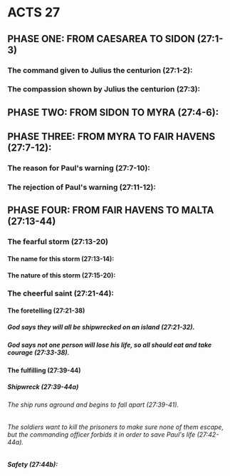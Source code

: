 ---
---
# ACTS 27 
## PHASE ONE: FROM CAESAREA TO SIDON (27:1-3) 
###  The command given to Julius the centurion (27:1-2): 
###  The compassion shown by Julius the centurion (27:3): 
## PHASE TWO: FROM SIDON TO MYRA (27:4-6): 
## PHASE THREE: FROM MYRA TO FAIR HAVENS (27:7-12): 
###  The reason for Paul\'s warning (27:7-10): 
###  The rejection of Paul\'s warning (27:11-12): 
## PHASE FOUR: FROM FAIR HAVENS TO MALTA (27:13-44) 
###  The fearful storm (27:13-20) 
####  The name for this storm (27:13-14): 
####  The nature of this storm (27:15-20): 
###  The cheerful saint (27:21-44): 
####  The foretelling (27:21-38) 
#####  God says they will all be shipwrecked on an island (27:21-32). 
#####  God says not one person will lose his life, so all should eat and take courage (27:33-38). 
####  The fulfilling (27:39-44) 
#####  Shipwreck (27:39-44a) 
######  The ship runs aground and begins to fall apart (27:39-41). 
######  The soldiers want to kill the prisoners to make sure none of them escape, but the commanding officer forbids it in order to save Paul\'s life (27:42-44a). 
#####  Safety (27:44b): 
